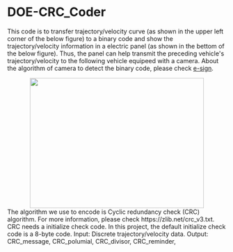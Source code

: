 # DOE-CRC_Coder
This code is to transfer trajectory/velocity curve (as shown in the upper left corner of the below figure) to a binary code and show the trajectory/velocity information in a electric panel (as shown in the bettom of the below figure). Thus, the panel can help transmit the preceding vehicle's trajectory/velocity to the following vehicle equipeed with a camera. About the algorithm of camera to detect the binary code, please check [e-sign](https://github.com/CATS-Lab/e-sign). 
<div align=center>
<img src="https://user-images.githubusercontent.com/37428219/201544011-bdecb513-c819-45bb-823e-78a237d40909.png" width=400 height=300 />
</div>
The algorithm we use to encode is Cyclic redundancy check (CRC) algorithm. For more information, please check https://zlib.net/crc_v3.txt.
CRC needs a initialize check code. In this project, the default initialize check code is a 8-byte code. 
Input: Discrete trajectory/velocity data. 
Output: CRC_message, CRC_polumial, CRC_divisor, CRC_reminder,  
